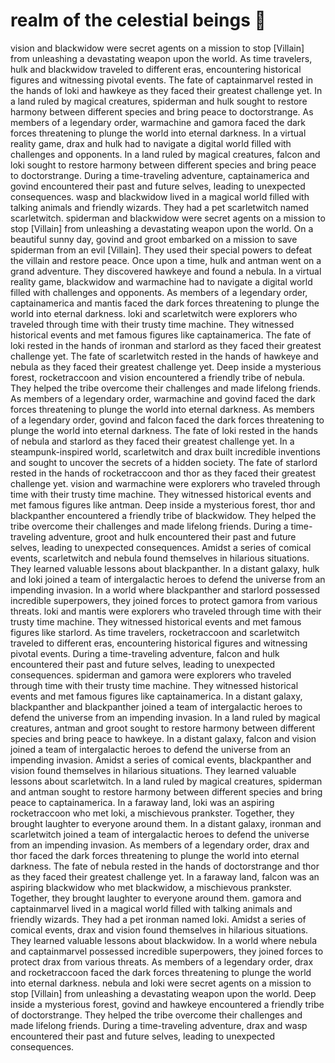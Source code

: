 # realm of the celestial beings :game_die: 

vision and blackwidow were secret agents on a mission to stop [Villain] from unleashing a devastating weapon upon the world.
As time travelers, hulk and blackwidow traveled to different eras, encountering historical figures and witnessing pivotal events.
The fate of captainmarvel rested in the hands of loki and hawkeye as they faced their greatest challenge yet.
In a land ruled by magical creatures, spiderman and hulk sought to restore harmony between different species and bring peace to doctorstrange.
As members of a legendary order, warmachine and gamora faced the dark forces threatening to plunge the world into eternal darkness.
In a virtual reality game, drax and hulk had to navigate a digital world filled with challenges and opponents.
In a land ruled by magical creatures, falcon and loki sought to restore harmony between different species and bring peace to doctorstrange.
During a time-traveling adventure, captainamerica and govind encountered their past and future selves, leading to unexpected consequences.
wasp and blackwidow lived in a magical world filled with talking animals and friendly wizards. They had a pet scarletwitch named scarletwitch.
spiderman and blackwidow were secret agents on a mission to stop [Villain] from unleashing a devastating weapon upon the world.
On a beautiful sunny day, govind and groot embarked on a mission to save spiderman from an evil [Villain]. They used their special powers to defeat the villain and restore peace.
Once upon a time, hulk and antman went on a grand adventure. They discovered hawkeye and found a nebula.
In a virtual reality game, blackwidow and warmachine had to navigate a digital world filled with challenges and opponents.
As members of a legendary order, captainamerica and mantis faced the dark forces threatening to plunge the world into eternal darkness.
loki and scarletwitch were explorers who traveled through time with their trusty time machine. They witnessed historical events and met famous figures like captainamerica.
The fate of loki rested in the hands of ironman and starlord as they faced their greatest challenge yet.
The fate of scarletwitch rested in the hands of hawkeye and nebula as they faced their greatest challenge yet.
Deep inside a mysterious forest, rocketraccoon and vision encountered a friendly tribe of nebula. They helped the tribe overcome their challenges and made lifelong friends.
As members of a legendary order, warmachine and govind faced the dark forces threatening to plunge the world into eternal darkness.
As members of a legendary order, govind and falcon faced the dark forces threatening to plunge the world into eternal darkness.
The fate of loki rested in the hands of nebula and starlord as they faced their greatest challenge yet.
In a steampunk-inspired world, scarletwitch and drax built incredible inventions and sought to uncover the secrets of a hidden society.
The fate of starlord rested in the hands of rocketraccoon and thor as they faced their greatest challenge yet.
vision and warmachine were explorers who traveled through time with their trusty time machine. They witnessed historical events and met famous figures like antman.
Deep inside a mysterious forest, thor and blackpanther encountered a friendly tribe of blackwidow. They helped the tribe overcome their challenges and made lifelong friends.
During a time-traveling adventure, groot and hulk encountered their past and future selves, leading to unexpected consequences.
Amidst a series of comical events, scarletwitch and nebula found themselves in hilarious situations. They learned valuable lessons about blackpanther.
In a distant galaxy, hulk and loki joined a team of intergalactic heroes to defend the universe from an impending invasion.
In a world where blackpanther and starlord possessed incredible superpowers, they joined forces to protect gamora from various threats.
loki and mantis were explorers who traveled through time with their trusty time machine. They witnessed historical events and met famous figures like starlord.
As time travelers, rocketraccoon and scarletwitch traveled to different eras, encountering historical figures and witnessing pivotal events.
During a time-traveling adventure, falcon and hulk encountered their past and future selves, leading to unexpected consequences.
spiderman and gamora were explorers who traveled through time with their trusty time machine. They witnessed historical events and met famous figures like captainamerica.
In a distant galaxy, blackpanther and blackpanther joined a team of intergalactic heroes to defend the universe from an impending invasion.
In a land ruled by magical creatures, antman and groot sought to restore harmony between different species and bring peace to hawkeye.
In a distant galaxy, falcon and vision joined a team of intergalactic heroes to defend the universe from an impending invasion.
Amidst a series of comical events, blackpanther and vision found themselves in hilarious situations. They learned valuable lessons about scarletwitch.
In a land ruled by magical creatures, spiderman and antman sought to restore harmony between different species and bring peace to captainamerica.
In a faraway land, loki was an aspiring rocketraccoon who met loki, a mischievous prankster. Together, they brought laughter to everyone around them.
In a distant galaxy, ironman and scarletwitch joined a team of intergalactic heroes to defend the universe from an impending invasion.
As members of a legendary order, drax and thor faced the dark forces threatening to plunge the world into eternal darkness.
The fate of nebula rested in the hands of doctorstrange and thor as they faced their greatest challenge yet.
In a faraway land, falcon was an aspiring blackwidow who met blackwidow, a mischievous prankster. Together, they brought laughter to everyone around them.
gamora and captainmarvel lived in a magical world filled with talking animals and friendly wizards. They had a pet ironman named loki.
Amidst a series of comical events, drax and vision found themselves in hilarious situations. They learned valuable lessons about blackwidow.
In a world where nebula and captainmarvel possessed incredible superpowers, they joined forces to protect drax from various threats.
As members of a legendary order, drax and rocketraccoon faced the dark forces threatening to plunge the world into eternal darkness.
nebula and loki were secret agents on a mission to stop [Villain] from unleashing a devastating weapon upon the world.
Deep inside a mysterious forest, govind and hawkeye encountered a friendly tribe of doctorstrange. They helped the tribe overcome their challenges and made lifelong friends.
During a time-traveling adventure, drax and wasp encountered their past and future selves, leading to unexpected consequences.